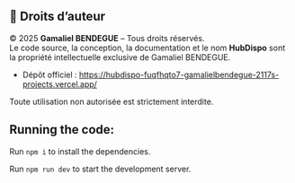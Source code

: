 ## 📄 Droits d’auteur

© 2025 **Gamaliel BENDEGUE** – Tous droits réservés.  
Le code source, la conception, la documentation et le nom **HubDispo** sont la propriété intellectuelle exclusive de Gamaliel BENDEGUE.

- Dépôt officiel : https://hubdispo-fuqfhqto7-gamalielbendegue-2117s-projects.vercel.app/

Toute utilisation non autorisée est strictement interdite.

 ## Running the code:

  Run `npm i` to install the dependencies.

  Run `npm run dev` to start the development server.
